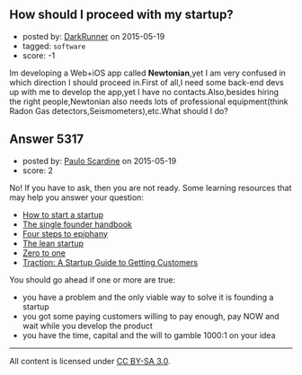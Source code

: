 ## How should I proceed with my startup?

- posted by: [DarkRunner](https://stackexchange.com/users/4798045/darkrunner) on 2015-05-19
- tagged: `software`
- score: -1

Im developing a Web+iOS app called **Newtonian**,yet I am very confused in which direction I should proceed in.First of all,I need some back-end devs up with me to develop the app,yet I have no contacts.Also,besides hiring the right people,Newtonian also needs lots of professional equipment(think Radon Gas detectors,Seismometers),etc.What should I do?



## Answer 5317

- posted by: [Paulo Scardine](https://stackexchange.com/users/199019/paulo-scardine) on 2015-05-19
- score: 2

<p>No! If you have to ask, then you are not ready. Some learning resources that may help you answer your question:</p>

<ul>
<li><a href="http://startupclass.samaltman.com/" rel="nofollow">How to start a startup</a></li>
<li><a href="http://www.singlefounderhandbook.com/" rel="nofollow">The single founder handbook</a></li>
<li><a href="http://rads.stackoverflow.com/amzn/click/0989200507" rel="nofollow">Four steps to epiphany</a></li>
<li><a href="http://rads.stackoverflow.com/amzn/click/0307887898" rel="nofollow">The lean startup</a></li>
<li><a href="http://rads.stackoverflow.com/amzn/click/0804139296" rel="nofollow">Zero to one</a></li>
<li><a href="http://rads.stackoverflow.com/amzn/click/0976339609" rel="nofollow">Traction: A Startup Guide to Getting Customers</a></li>
</ul>

<p>You should go ahead if one or more are true:</p>

<ul>
<li>you have a problem and the only viable way to solve it is founding a startup</li>
<li>you got some paying customers willing to pay enough, pay NOW and wait while you develop the product</li>
<li>you have the time, capital and the will to gamble 1000:1 on your idea</li>
</ul>




---

All content is licensed under [CC BY-SA 3.0](https://creativecommons.org/licenses/by-sa/3.0/).

